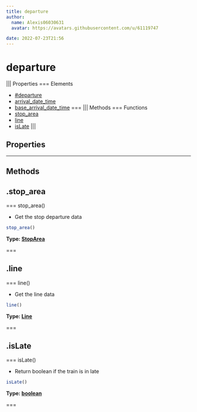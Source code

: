```yaml
---
title: departure
author:
  name: Alexis06030631
  avatar: https://avatars.githubusercontent.com/u/61119747

date: 2022-07-23T21:56
---
```


# departure

||| Properties
=== Elements
- [#departure](##departure)
- [arrival_date_time](#arrival_date_time)
- [base_arrival_date_time](#base_arrival_date_time)
===
||| Methods
=== Functions
- [stop_area](#stop_area)
- [line](#line)
- [isLate](#isLate)
|||
## Properties
---
## Methods
## .stop_area

=== stop_area()

 * Get the stop departure data


```javascript
stop_area()
```
**Type: [StopArea](StopArea)**

===

## .line

=== line()

 * Get the line data


```javascript
line()
```
**Type: [Line](Line)**

===

## .isLate

=== isLate()

 * Return boolean if the train is in late


```javascript
isLate()
```
**Type: [boolean](boolean)**

===

